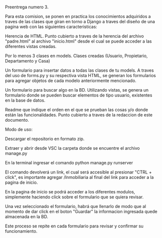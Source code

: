 Preentrega numero 3.


Para esta comision, se ponen en practica los conocimientos adquiridos a traves de las clases que giran en torno a Django a traves del diseño de una pagina web con las siguientes caracteristicas:


Herencia de HTML. Punto cubierto a traves de la herencia del archivo "padre.html" al archivo "inicio.html" desde el cual se puede acceder a las diferentes vistas creadas.

Por lo menos 3 clases en models. Clases creadas (Usuario, Propietario, Departamento y Casa)

Un formulario para insertar datos a todas las clases de tu models. A traves del uso de forms.py y su respectiva vista HTML, se generan los formularios para agregar objetos de cada modelo anteriormente mencionado.

Un formulario para buscar algo en la BD. Utilizando vistas, se genera un formulario donde se pueden buscar elementos de tipo usuario, existentes en la base de datos.

Readme que indique el orden en el que se prueban las cosas y/o donde están las funcionalidades. Punto cubierto a traves de la redaccion de este documento.

Modo de uso:


Descargar el repositorio en formato zip.

Extraer y abrir desde VSC la carpeta donde se encuentre el archivo manage.py

En la terminal ingresar el comando python manage.py runserver

El comando devolverá un link, el cual será accesible al presionar "CTRL + click", es importante agregar /Inmobiliaria al final del link para acceder a la pagina de inicio.

En la pagina de inicio se podrá acceder a los diferentes modulos, simplemente haciendo click sobre el formulario que se quiera revisar.

Una vez seleccionado el formulario, habrá que llenarlo de modo que al momento de dar click en el boton "Guardar" la informacion ingresada quede almacenada en la BD.

Este proceso se repite en cada formulario para revisar y confirmar su funcionamiento.

